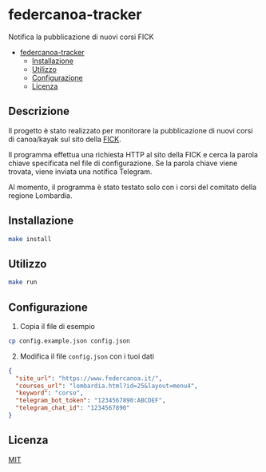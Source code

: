 # federcanoa-tracker
Notifica la pubblicazione di nuovi corsi FICK

<!-- TOC -->
* [federcanoa-tracker](#federcanoa-tracker)
  * [Installazione](#installazione)
  * [Utilizzo](#utilizzo)
  * [Configurazione](#configurazione)
  * [Licenza](#licenza)
<!-- TOC -->

## Descrizione
Il progetto è stato realizzato per monitorare la pubblicazione di nuovi corsi di canoa/kayak sul sito della [FICK](https://www.federcanoa.it/).

Il programma effettua una richiesta HTTP al sito della FICK e cerca la parola chiave specificata nel file di configurazione. Se la parola chiave viene trovata, viene inviata una notifica Telegram.

Al momento, il programma è stato testato solo con i corsi del comitato della regione Lombardia.

## Installazione
```bash
make install
```

## Utilizzo
```bash
make run
```

## Configurazione
1. Copia il file di esempio
```bash
cp config.example.json config.json
```

2. Modifica il file `config.json` con i tuoi dati
```json
{
  "site_url": "https://www.federcanoa.it/",
  "courses_url": "lombardia.html?id=25&layout=menu4",
  "keyword": "corso",
  "telegram_bot_token": "1234567890:ABCDEF",
  "telegram_chat_id": "1234567890"
}
```

## Licenza
[MIT](LICENSE)

